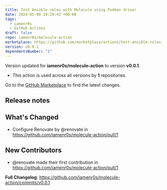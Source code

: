 ```yaml
---
title: Test Ansible roles with Molecule using Podman driver
date: 2024-05-08 19:29:43 +00:00
tags:
  - iamenr0s
  - GitHub Actions
draft: false
repo: iamenr0s/molecule-action
marketplace: https://github.com/marketplace/actions/test-ansible-roles-with-molecule-using-podman-driver
version: v0.0.1
dependentsNumber: "1"
---
```



Version updated for **iamenr0s/molecule-action** to version **v0.0.1**.
- This action is used across all versions by **1** repositories.

Go to the [GitHub Marketplace](https://github.com/marketplace/actions/test-ansible-roles-with-molecule-using-podman-driver) to find the latest changes.

## Release notes

## What's Changed
* Configure Renovate by @renovate in https://github.com/iamenr0s/molecule-action/pull/1

## New Contributors
* @renovate made their first contribution in https://github.com/iamenr0s/molecule-action/pull/1

**Full Changelog**: https://github.com/iamenr0s/molecule-action/commits/v0.0.1
